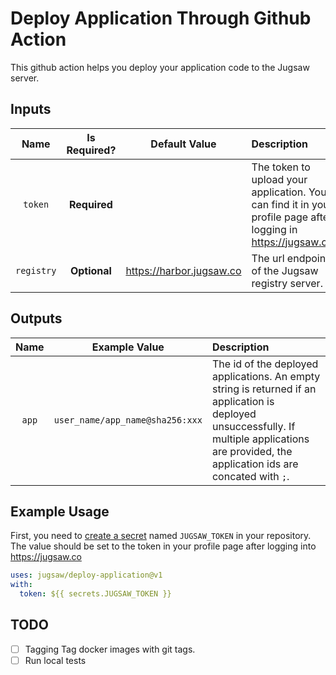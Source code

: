 # Deploy Application Through Github Action

This github action helps you deploy your application code to the Jugsaw server.

## Inputs

| Name | Is Required? | Default Value | Description |
|:----:|:------------:|:-------------:|:------------|
| `token` | **Required** |   | The token to upload your application. You can find it in your profile page after logging in https://jugsaw.co |
| `registry` | **Optional** | https://harbor.jugsaw.co | The url endpoint of the Jugsaw registry server. |

## Outputs

| Name | Example Value | Description |
|:----:|:-------------:|:------------|
| `app` | `user_name/app_name@sha256:xxx` | The id of the deployed applications. An empty string is returned if an application is deployed unsuccessfully. If multiple applications are provided, the application ids are concated with `;`. |

## Example Usage

First, you need to [create a secret](https://docs.github.com/en/actions/security-guides/encrypted-secrets#creating-encrypted-secrets-for-a-repository) named `JUGSAW_TOKEN` in your repository. The value should be set to the token in your profile page after logging into https://jugsaw.co

```yaml
uses: jugsaw/deploy-application@v1
with:
  token: ${{ secrets.JUGSAW_TOKEN }}
```

## TODO

- [ ] Tagging
    Tag docker images with git tags.
- [ ] Run local tests